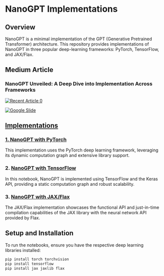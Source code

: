 # NanoGPT Implementations

## Overview
NanoGPT is a minimal implementation of the GPT (Generative Pretrained Transformer) architecture. This repository provides implementations of NanoGPT in three popular deep-learning frameworks: PyTorch, TensorFlow, and JAX/Flax.

## Medium Article
### NanoGPT Unveiled: A Deep Dive into Implementation Across Frameworks

<a target="_blank" href="https://github-readme-medium-recent-article.vercel.app/medium/@sidsanc4998/0"><img src="https://github-readme-medium-recent-article.vercel.app/medium/@sidsanc4998/0" alt="Recent Article 0"> 

![[Google Slide](https://i.gifer.com/LSsT.gif)](https://docs.google.com/presentation/d/1amDb63uVrKoVARRcHQTcl70pc9Xob7mxOxTiSC9jVe0/edit?usp=sharing)

## Implementations
### 1. [NanoGPT with PyTorch](./NanoGPT_PyTorch.ipynb)
This implementation uses the PyTorch deep learning framework, leveraging its dynamic computation graph and extensive library support.

### 2. [NanoGPT with TensorFlow](./NanoGPT_TensorFlow.ipynb)
In this notebook, NanoGPT is implemented using TensorFlow and the Keras API, providing a static computation graph and robust scalability.

### 3. [NanoGPT with JAX/Flax](./NanoGPT_JAX.ipynb)
The JAX/Flax implementation showcases the functional API and just-in-time compilation capabilities of the JAX library with the neural network API provided by Flax.

## Setup and Installation
To run the notebooks, ensure you have the respective deep learning libraries installed:

```bash
pip install torch torchvision
pip install tensorflow
pip install jax jaxlib flax
```




